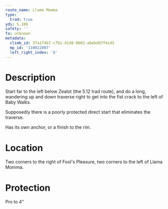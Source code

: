 ```yaml
---
route_name: Llama Momma
type:
  trad: true
yds: 5.10b
safety: ''
fa: unknown
metadata:
  climb_id: 37a174b7-c7b1-41d8-8802-abebd97f4c45
  mp_id: '110022007'
  left_right_index: '6'
---
```

# Description
Start far to the left below Zealot (the 5.12 trad route), and do a long, wandering up and down traverse right to get into the fist crack to the left of Baby Walks.

Supposedly there is a poorly protected direct start that eliminates the traverse.

Has its own anchor, or a finish to the rim.

# Location
Two corners to the right of Fool's Pleasure, two corners to the left of Llama Momma.

# Protection
Pro to 4"
